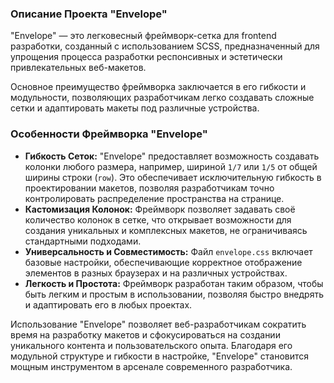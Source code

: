 ### Описание Проекта "Envelope"

"Envelope" — это легковесный фреймворк-сетка для frontend разработки, созданный с использованием SCSS, предназначенный для упрощения процесса разработки респонсивных и эстетически привлекательных веб-макетов. 

Основное преимущество фреймворка заключается в его гибкости и модульности, позволяющих разработчикам легко создавать сложные сетки и адаптировать макеты под различные устройства.

### Особенности Фреймворка "Envelope"

- **Гибкость Сеток:** "Envelope" предоставляет возможность создавать колонки любого размера, например, шириной `1/7` или `1/5` от общей ширины строки (`row`). Это обеспечивает исключительную гибкость в проектировании макетов, позволяя разработчикам точно контролировать распределение пространства на странице.
- **Кастомизация Колонок:** Фреймворк позволяет задавать своё количество колонок в сетке, что открывает возможности для создания уникальных и комплексных макетов, не ограничиваясь стандартными подходами.
- **Универсальность и Совместимость:** Файл `envelope.css` включает базовые настройки, обеспечивающие корректное отображение элементов в разных браузерах и на различных устройствах.
- **Легкость и Простота:** Фреймворк разработан таким образом, чтобы быть легким и простым в использовании, позволяя быстро внедрять и адаптировать его в любых проектах.

Использование "Envelope" позволяет веб-разработчикам сократить время на разработку макетов и сфокусироваться на создании уникального контента и пользовательского опыта. Благодаря его модульной структуре и гибкости в настройке, "Envelope" становится мощным инструментом в арсенале современного разработчика.